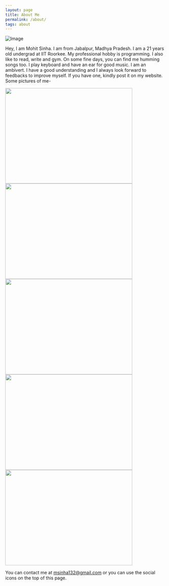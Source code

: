 ```yaml
---
layout: page
title: About Me
permalink: /about/
tags: about
---
```


![Image](https://mohit-sinha.github.io/img/cover.jpg)

Hey, I am Mohit Sinha. I am from Jabalpur, Madhya Pradesh. I am a 21 years old undergrad at IIT Roorkee. My professional hobby is programming. I also like to read, write and gym. On some fine days, you can find me humming songs too. I play keyboard and have an ear for good music.
I am an ambivert. I have a good understanding and I always look forward to feedbacks to improve myself. If you have one, kindly post it on my website.
Some pictures of me-

<img src="https://mohit-sinha.github.io/img/img1.jpg" width="400" height="300" />
<img src="https://mohit-sinha.github.io/img/img2.jpg" width="400" height="300" />
<img src="https://mohit-sinha.github.io/img/img3.jpg" width="400" height="300" />
<img src="https://mohit-sinha.github.io/img/img4.JPG" width="400" height="300" />
<img src="https://mohit-sinha.github.io/img/img5.jpg" width="400" height="300" />

You can contact me at msinha132@gmail.com or you can use the social icons on the top of this page.
